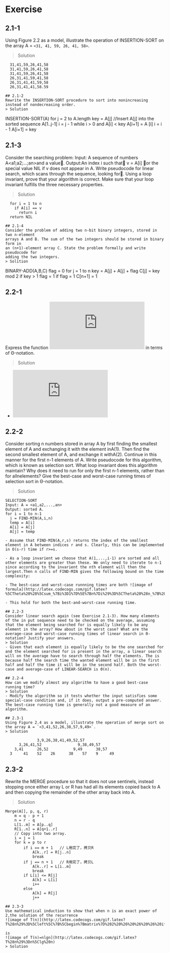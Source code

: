 # Exercise
## 2.1-1
Using Figure 2.2 as a model, illustrate the operation of INSERTION-SORT on the array A = `<31, 41, 59, 26, 41, 58>`.
> Solution
```
  31,41,59,26,41,58
  31,41,59,26,41,58
  31,41,59,26,41,58
  26,31,41,59,41,58
  26,31,41,41,59,58
  26,31,41,41,58.59
  
## 2.1-2
Rewrite the INSERTION-SORT procedure to sort into nonincreasing instead of nondecreasing order.
> Solution
```
  INSERTION-SORT(A)
  for j = 2 to A.length
      key = A[j]
      //Insert A[j] into the sorted sequence A[1..j-1]
      i = j - 1
      while i > 0 and A[i] < key
        A[i+1] = A [i]
        i = i - 1
      A[i+1] = key

## 2.1-3
Consider the searching problem:
Input: A sequence of numbers A<a1;a2;...;an>and a value.
Output:An index i such that v = A[i] or the special value NIL if v does not appear in A.
Write pseudocode for linear search, which scans through the sequence, looking
for. Using a loop invariant, prove that your algorithm is correct. Make sure that
your loop invariant fulfills the three necessary properties.
> Solution
```  
  for i = 1 to n
    if A[i] == v
      return i
  return NIL

## 2.1-4
Consider the problem of adding two n-bit binary integers, stored in two n-element
arrays A and B. The sum of the two integers should be stored in binary form in
an (n+1)-element array C. State the problem formally and write pseudocode for
adding the two integers.
> Solition
```
  BINARY-ADD(A,B,C)
  flag = 0
  for j = 1 to n
  key = A[j] + A[j] + flag
  C[j] = key mod 2
  if key > 1
    flag = 1
  if flag = 1
    C[n+1] = 1

## 2.2-1
Express the function ![image of n^3/1000 - 100n^2 - 100n + 3](http://latex.codecogs.com/gif.latex?n_%7B%20%7D%5E%7B3%7D/1000-100n_%7B%20%7D%5E%7B2%7D-100n&plus;3) in terms of Θ-notation.
> Solution
- ![image of theta^3](http://latex.codecogs.com/gif.latex?n_%7B%20%7D%5E%7B3%7D/1000-100n_%7B%20%7D%5E%7B2%7D-100n&plus;3%3D%5CTheta%20%28n_%7B%20%7D%5E%7B3%7D%29)
  
## 2.2-2
Consider sorting n numbers stored in array A by first finding the smallest element of A and exchanging it with the element inA(1). Then find the second smallest element of A, and exchange it withA(2). Continue in this manner for the first n-1 elements of A. Write pseudocode for this algorithm, which is known as selection sort. What loop invariant does this algorithm maintain? Why does it need to run for only the first n-1 elements, rather than for allnelements? Give the best-case and worst-case running times of selection sort in Θ-notation.
> Solution
```
SELECTION-SORT
Input: A = <a1,a2,...,an>
Output: sorted A.
for i = 1 to n-1
  j = FIND-MIN(A,i,n)
  temp = A[i]
  A[i] = A[j]
  A[j] = temp
  
- Assume that FIND-MIN(A,r,s) returns the index of the smallest element in A between indices r and s. Clearly, this can be implemented in O(s-r) time if r>=s.

- As a loop invarient we choose that A(1,...,i-1) are sorted and all other elements are greater than these. We only need to iterate to n-1 since according to the invarient the nth element will then the largest.Then n calls of FIND-MIN gives the following bound on the time complexity:
  
- The best-case and worst-case runnning times are both ![image of formula](http://latex.codecogs.com/gif.latex?%5CTheta%20%28%5Csum_%7Bi%3D1%7D%5E%7Bn%7Di%29%3D%5CTheta%20%28n_%7B%20%7D%5E%7B2%7D%29)

- This hold for both the best-and-worst-case running time.

## 2.2-3
Consider linear search again (see Exercise 2.1-3). How many elements of the in put sequence need to be checked on the average, assuming that the element being searched for is equally likely to be any element in the array? How about in the worst case? What are the average-case and worst-case running times of linear search in Θ-notation? Justify your answers.
> Solution
- Given that each element is equally likely to be the one searched for and the element searched for is present in the array, a linear search will on the average have to search through half the elements. The is because half the search time the wanted element will be in the first half and half the time it will be in the second half. Both the worst-case and average-case of LINEAR-SEARCH is Θ(n).

## 2.2-4
How can we modify almost any algorithm to have a good best-case running time?
> Solution
- Modify the algorithm so it tests whether the input satisfies some special-case condition and, if it does, output a pre-computed answer. The best-case running time is generally not a good measure of an algorithm.

## 2.3-1
Using Figure 2.4 as a model, illustrate the operation of merge sort on the array A = `<3,41,52,26,38,57,9,49>`.
> Solution
```
                  3,9,26,38,41,49,52,57
          3,26,41,52                9,38,49,57
        3,41      26,52           9,49      38,57
      3     41    52    26      38    57    9     49
      
## 2.3-2
Rewrite the MERGE procedure so that it does not use sentinels, instead stopping once either array L or R has had all its elements copied back to A and then copying the remainder of the other array back into A.
> Solution
```
Merge(A[], p, q, r)
    m = q - p + 1
    n = r - q
    L[1..m] = A[p..q]
    R[1..n] = A[q+1..r]
    // Copy into two array.
    i = j = 1
    for k = p to r
        if i == m + 1   // L用完了，拷贝R
            A[k..r] = R[j..n]
            break
        if j == n + 1   // R用完了，拷贝L
            A[k..r] = L[i..m]
            break
        if L[i] <= R[j]
            A[k] = L[i]
            i++
        else
            A[k] = R[j]
            j++

## 2.3-3
Use mathematical induction to show that when n is an exact power of 2,the solution of the recurrence
![image of T(n)](http://latex.codecogs.com/gif.latex?T%28n%29%3D%5Cleft%5C%7B%5Cbegin%7Bmatrix%7D%202%20%26%20%26%20%26%20if%20%5C%20n%20%3D%202%5C%5C%202T%28n/2%29&plus;n%20%26%20%26%20%26if%20%5C%20n%3D2_%7B%20%7D%5E%7Bk%7D%2Cfor%20%5C%20k%3E1%20%5Cend%7Bmatrix%7D%5Cright.)

is
![image of T(n)=nlgn](http://latex.codecogs.com/gif.latex?T%28n%29%3Dn%5Clg%20n)
> Solution
